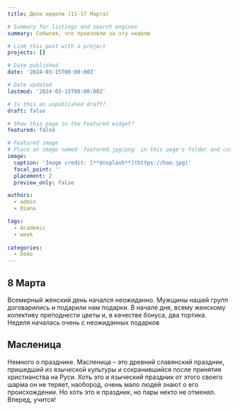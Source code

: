 ```yaml
---
title: Дела недели (11-17 Марта)

# Summary for listings and search engines
summary: События, что произовли за эту неделю

# Link this post with a project
projects: []

# Date published
date: '2024-03-15T00:00:00Z'

# Date updated
lastmod: '2024-03-15T00:00:00Z'

# Is this an unpublished draft?
draft: false

# Show this page in the Featured widget?
featured: false

# Featured image
# Place an image named `featured.jpg/png` in this page's folder and customize its options here.
image:
  caption: 'Image credit: [**Unsplash**](https://hoo.jpg)'
  focal_point: ''
  placement: 2
  preview_only: false

authors:
  - admin
  - Diana

tags:
  - Academic
  - week
  
categories:
  - Demo
---
```


## 8 Марта

Всемирный женский день начался неожиданно. Мужщины нашей групп договарились и подарили нам подарки. В начале дня, всему женскому колективу преподнести цветы и, в качестве бонуса, два тортика. Неделя началась очень с неожиданных подарков 

## Масленица 

Немного о празднике. Масленица – это древний славянский праздник, пришедший из языческой культуры и сохранившийся после принятия христианства на Руси. Хоть это и языческий праздник от этого своего шарма он не теряет, наобород, очень мало людей знают о его происхождении. 
Но хоть это и праздник, но пары некто не отменял. Вперед, учится!

